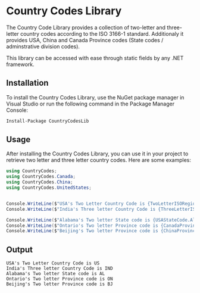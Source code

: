 # Country Codes Library

The Country Code Library provides a collection of two-letter and three-letter country codes according to the ISO 3166-1 standard.
Additionaly it provides USA, China and Canada Province codes (State codes / adminstrative division codes).

This library can be accessed with ease through static fields by any .NET framework.

## Installation

To install the Country Codes Library, use the NuGet package manager in Visual Studio or run the following command in the Package Manager Console:

```bash
Install-Package CountryCodesLib
```

## Usage

After installing the Country Codes Library, you can use it in your project to retrieve two letter and three letter country codes. Here are some examples:

```cs
using CountryCodes;
using CountryCodes.Canada;
using CountryCodes.China;
using CountryCodes.UnitedStates;


Console.WriteLine($"USA's Two Letter Country Code is {TwoLetterISORegionCode.UnitedStates}");
Console.WriteLine($"India's Three letter Country Code is {ThreeLetterISORegionCode.India}");

Console.WriteLine($"Alabama's Two letter State code is {USAStateCode.Alabama}");
Console.WriteLine($"Ontario's Two letter Province code is {CanadaProvinceCode.Ontario}");
Console.WriteLine($"Beijing's Two letter Province code is {ChinaProvinceCode.Beijing}");

```

## Output
```console
USA's Two Letter Country Code is US
India's Three letter Country Code is IND
Alabama's Two letter State code is AL
Ontario's Two letter Province code is ON
Beijing's Two letter Province code is BJ
```